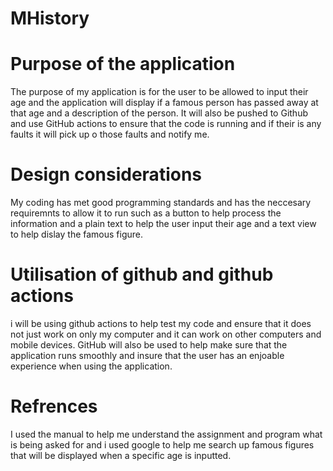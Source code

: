 # MHistory
# Purpose of the application 
The purpose of my application is for the user to be allowed to input their age and the application will display if a famous person has passed away at that age and a description of the person. It will also be pushed to Github and use GitHub actions to ensure that the code is running and if their is any faults it will pick up o those faults and notify me. 
# Design considerations 
My coding has met good programming standards and has the neccesary requiremnts to allow it to run such as a button to help process the information and a plain text to help the user input their age and a text view to help dislay the famous figure. 
# Utilisation of github and github actions 
i will be using github actions to help test my code and ensure that it does not just work on only my computer and it can work on other computers and mobile devices. GitHub will also be used to help make sure that the application runs smoothly and insure that the user has an enjoable experience when using the application. 
# Refrences 
I used the manual to help me understand the assignment and program what is being asked for and i used google to help me search up famous figures that will be displayed when a specific age is inputted.
